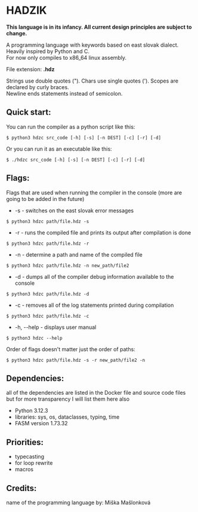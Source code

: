 
# HADZIK

__This language is in its infancy. All current design principles are subject to change.__

A programming language with keywords based on east slovak dialect.  
Heavily inspired by Python and C.  
For now only compiles to x86_64 linux assembly.  

File extension: **.hdz**

Strings use double quotes ("). 
Chars use single quotes (').
Scopes are declared by curly braces.  
Newline ends statements instead of semicolon.

## Quick start:
You can run the compiler as a python script like this:
```
$ python3 hdzc src_code [-h] [-s] [-n DEST] [-c] [-r] [-d]
```
Or you can run it as an executable like this:
```
$ ./hdzc src_code [-h] [-s] [-n DEST] [-c] [-r] [-d]
```

## Flags:
Flags that are used when running the compiler in the console (more are going to be added in the future)

+ -s - switches on the east slovak error messages
```
$ python3 hdzc path/file.hdz -s
```

+ -r - runs the compiled file and prints its output after compilation is done
```
$ python3 hdzc path/file.hdz -r
```

+ -n - determine a path and name of the compiled file
```
$ python3 hdzc path/file.hdz -n new_path/file2
```

+ -d - dumps all of the compiler debug information available to the console
```
$ python3 hdzc path/file.hdz -d
```

+ -c - removes all of the log statements printed during compilation
```
$ python3 hdzc path/file.hdz -c
```

+ -h, --help - displays user manual
```
$ python3 hdzc --help
```

Order of flags doesn't matter just the order of paths:
```
$ python3 hdzc path/file.hdz -s -r new_path/file2 -n
```


## Dependencies:
all of the dependencies are listed in the Docker file and source code files but for more transparency I will list them here also
+ Python 3.12.3
+ libraries: sys, os, dataclasses, typing, time
+ FASM version 1.73.32

## Priorities:
+ typecasting
+ for loop rewrite
+ macros

## Credits:
name of the programming language by: Miška Mašlonková
